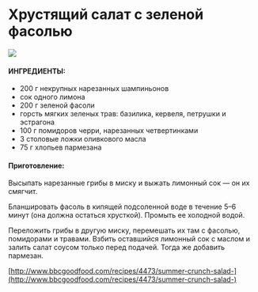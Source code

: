 ﻿---
image: https://s-media-cache-ak0.pinimg.com/564x/eb/87/e2/eb87e2b32b4e0c80db9fd357e0e86d16.jpg
---
# Хрустящий салат с зеленой фасолью

![](https://s-media-cache-ak0.pinimg.com/564x/eb/87/e2/eb87e2b32b4e0c80db9fd357e0e86d16.jpg)

#### ИНГРЕДИЕНТЫ:

* 200 г некрупных нарезанных шампиньонов
* сок одного лимона
* 200 г зеленой фасоли
* горсть мягких зеленых трав: базилика, кервеля, петрушки и эстрагона
* 100 г помидоров черри, нарезанных четвертинками
* 3 столовые ложки оливкового масла
* 75 г хлопьев пармезана

#### Приготовление:

Высыпать нарезанные грибы в миску и выжать лимонный сок — он их смягчит.

Бланшировать фасоль в кипящей подсоленной воде в течение 5–6 минут \(она должна остаться хрусткой\). Промыть ее холодной водой.

Переложить грибы в другую миску, перемешать их там с фасолью, помидорами и травами. Взбить оставшийся лимонный сок с маслом и залить салат соусом только перед подачей. Тогда же добавить пармезан.

[http://www.bbcgoodfood.com/recipes/4473/summer-crunch-salad-](http://www.bbcgoodfood.com/recipes/4473/summer-crunch-salad-)

